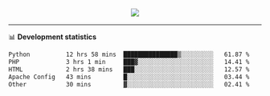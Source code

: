 <h3 align="center">
  <a href="https://github.com/hwalker928">
      <img src="https://github-profile-trophy.vercel.app/?username=hwalker928&no-bg=true&no-frame=true">
  </a>
</h3>


<hr>

📊 **Development statistics**

<!--START_SECTION:waka-->

```txt
Python          12 hrs 58 mins  ███████████████▒░░░░░░░░░   61.87 %
PHP             3 hrs 1 min     ███▓░░░░░░░░░░░░░░░░░░░░░   14.41 %
HTML            2 hrs 38 mins   ███░░░░░░░░░░░░░░░░░░░░░░   12.57 %
Apache Config   43 mins         █░░░░░░░░░░░░░░░░░░░░░░░░   03.44 %
Other           30 mins         ▓░░░░░░░░░░░░░░░░░░░░░░░░   02.41 %
```

<!--END_SECTION:waka-->
